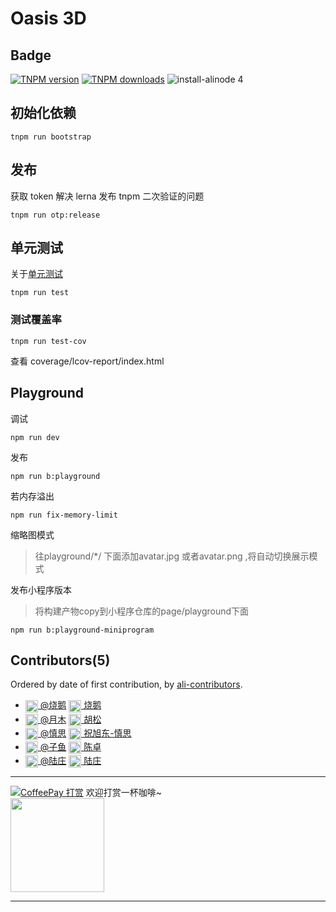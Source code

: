 # Oasis 3D

## Badge

[![TNPM version][tnpm-image]][tnpm-url]
[![TNPM downloads][tnpm-downloads-image]][tnpm-url]
![install-alinode 4](https://duing.alibaba-inc.com/img/label?key=install-alinode&value=4&keyBgColor=505050&valueBgColor=51CA2A&size=12)

[tnpm-image]: https://npm.alibaba-inc.com/badge/v/@alipay/validate-schema.svg
[tnpm-url]: https://npm.alibaba-inc.com/package/@alipay/validate-schema
[tnpm-downloads-image]: https://npm.alibaba-inc.com/badge/d/@alipay/validate-schema.svg

## 初始化依赖
```
tnpm run bootstrap
```

## 发布

获取 token 解决 lerna 发布 tnpm 二次验证的问题

```
tnpm run otp:release
```

## 单元测试

关于[单元测试](https://yuque.antfin-inc.com/oasis3d/mlxz18/fhvrag)

```
tnpm run test
```

### 测试覆盖率

```
tnpm run test-cov
```

查看 coverage/lcov-report/index.html

## Playground
调试

```
npm run dev
```

发布

```
npm run b:playground
```

若内存溢出

```
npm run fix-memory-limit
```

缩略图模式
> 往playground/*/ 下面添加avatar.jpg 或者avatar.png ,将自动切换展示模式


发布小程序版本
> 将构建产物copy到小程序仓库的page/playground下面
```
npm run b:playground-miniprogram

```

## Contributors(5)

Ordered by date of first contribution, by [ali-contributors](https://gitlab.alibaba-inc.com/node/ali-contributors).

- <a target="_blank" href="https://work.alibaba-inc.com/work/u/62285"><img style="vertical-align: middle;" width="20" src="https://work.alibaba-inc.com/photo/62285.40x40.xz.jpg"> @烧鹅</a> <a target="_blank" href="dingtalk://dingtalkclient/action/sendmsg?dingtalk_id=cyiqsko"><img style="vertical-align: middle;" width="20" src="https://img.alicdn.com/tfs/TB18HtyiyqAXuNjy1XdXXaYcVXa-24-24.svg"> 烧鹅</a>
- <a target="_blank" href="https://work.alibaba-inc.com/work/u/190504"><img style="vertical-align: middle;" width="20" src="https://work.alibaba-inc.com/photo/190504.40x40.xz.jpg"> @月木</a> <a target="_blank" href="dingtalk://dingtalkclient/action/sendmsg?dingtalk_id=fxynsrj"><img style="vertical-align: middle;" width="20" src="https://img.alicdn.com/tfs/TB18HtyiyqAXuNjy1XdXXaYcVXa-24-24.svg"> 胡松</a>
- <a target="_blank" href="https://work.alibaba-inc.com/work/u/205647"><img style="vertical-align: middle;" width="20" src="https://work.alibaba-inc.com/photo/205647.40x40.xz.jpg"> @慎思</a> <a target="_blank" href="dingtalk://dingtalkclient/action/sendmsg?dingtalk_id=cd2bbi3"><img style="vertical-align: middle;" width="20" src="https://img.alicdn.com/tfs/TB18HtyiyqAXuNjy1XdXXaYcVXa-24-24.svg"> 祝旭东-慎思</a>
- <a target="_blank" href="https://work.alibaba-inc.com/work/u/207662"><img style="vertical-align: middle;" width="20" src="https://work.alibaba-inc.com/photo/207662.40x40.xz.jpg"> @子鱼</a> <a target="_blank" href="dingtalk://dingtalkclient/action/sendmsg?dingtalk_id=czizzy"><img style="vertical-align: middle;" width="20" src="https://img.alicdn.com/tfs/TB18HtyiyqAXuNjy1XdXXaYcVXa-24-24.svg"> 陈卓</a>
- <a target="_blank" href="https://work.alibaba-inc.com/work/u/84888"><img style="vertical-align: middle;" width="20" src="https://work.alibaba-inc.com/photo/84888.40x40.xz.jpg"> @陆庄</a> <a target="_blank" href="dingtalk://dingtalkclient/action/sendmsg?dingtalk_id=t0pp2lv"><img style="vertical-align: middle;" width="20" src="https://img.alicdn.com/tfs/TB18HtyiyqAXuNjy1XdXXaYcVXa-24-24.svg"> 陆庄</a>

---
[![CoffeePay 打赏](http://coffee.alibaba-inc.com/projects/5e17ee1e3327bb54b4b0f1f0/badge)](http://coffee.alibaba-inc.com/donates?id=5e17ee1e3327bb54b4b0f1f0)
欢迎打赏一杯咖啡~
<br>
<img width="150" src="http://coffee.alibaba-inc.com/projects/5e17ee1e3327bb54b4b0f1f0/qr">


--------------------

